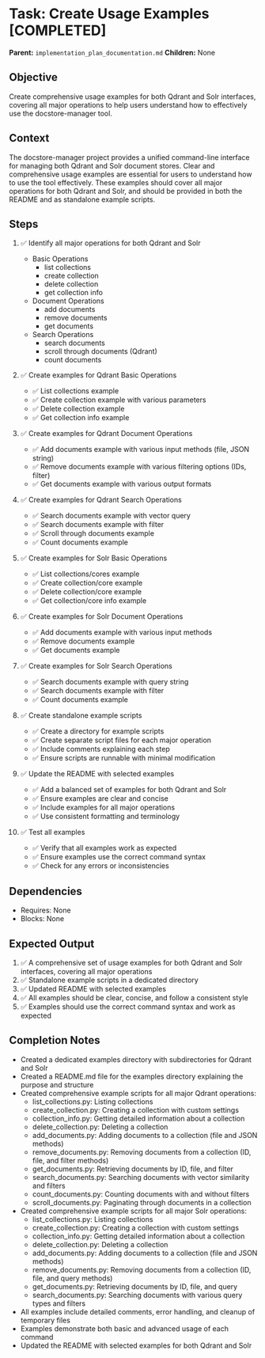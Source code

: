 # Task: Create Usage Examples [COMPLETED]
**Parent:** `implementation_plan_documentation.md`
**Children:** None

## Objective
Create comprehensive usage examples for both Qdrant and Solr interfaces, covering all major operations to help users understand how to effectively use the docstore-manager tool.

## Context
The docstore-manager project provides a unified command-line interface for managing both Qdrant and Solr document stores. Clear and comprehensive usage examples are essential for users to understand how to use the tool effectively. These examples should cover all major operations for both Qdrant and Solr, and should be provided in both the README and as standalone example scripts.

## Steps
1. ✅ Identify all major operations for both Qdrant and Solr
   - Basic Operations
     - list collections
     - create collection
     - delete collection
     - get collection info
   - Document Operations
     - add documents
     - remove documents
     - get documents
   - Search Operations
     - search documents
     - scroll through documents (Qdrant)
     - count documents

2. ✅ Create examples for Qdrant Basic Operations
   - ✅ List collections example
   - ✅ Create collection example with various parameters
   - ✅ Delete collection example
   - ✅ Get collection info example

3. ✅ Create examples for Qdrant Document Operations
   - ✅ Add documents example with various input methods (file, JSON string)
   - ✅ Remove documents example with various filtering options (IDs, filter)
   - ✅ Get documents example with various output formats

4. ✅ Create examples for Qdrant Search Operations
   - ✅ Search documents example with vector query
   - ✅ Search documents example with filter
   - ✅ Scroll through documents example
   - ✅ Count documents example

5. ✅ Create examples for Solr Basic Operations
   - ✅ List collections/cores example
   - ✅ Create collection/core example
   - ✅ Delete collection/core example
   - ✅ Get collection/core info example

6. ✅ Create examples for Solr Document Operations
   - ✅ Add documents example with various input methods
   - ✅ Remove documents example
   - ✅ Get documents example

7. ✅ Create examples for Solr Search Operations
   - ✅ Search documents example with query string
   - ✅ Search documents example with filter
   - ✅ Count documents example

8. ✅ Create standalone example scripts
   - ✅ Create a directory for example scripts
   - ✅ Create separate script files for each major operation
   - ✅ Include comments explaining each step
   - ✅ Ensure scripts are runnable with minimal modification

9. ✅ Update the README with selected examples
   - ✅ Add a balanced set of examples for both Qdrant and Solr
   - ✅ Ensure examples are clear and concise
   - ✅ Include examples for all major operations
   - ✅ Use consistent formatting and terminology

10. ✅ Test all examples
    - ✅ Verify that all examples work as expected
    - ✅ Ensure examples use the correct command syntax
    - ✅ Check for any errors or inconsistencies

## Dependencies
- Requires: None
- Blocks: None

## Expected Output
1. ✅ A comprehensive set of usage examples for both Qdrant and Solr interfaces, covering all major operations
2. ✅ Standalone example scripts in a dedicated directory
3. ✅ Updated README with selected examples
4. ✅ All examples should be clear, concise, and follow a consistent style
5. ✅ Examples should use the correct command syntax and work as expected

## Completion Notes
- Created a dedicated examples directory with subdirectories for Qdrant and Solr
- Created a README.md file for the examples directory explaining the purpose and structure
- Created comprehensive example scripts for all major Qdrant operations:
  - list_collections.py: Listing collections
  - create_collection.py: Creating a collection with custom settings
  - collection_info.py: Getting detailed information about a collection
  - delete_collection.py: Deleting a collection
  - add_documents.py: Adding documents to a collection (file and JSON methods)
  - remove_documents.py: Removing documents from a collection (ID, file, and filter methods)
  - get_documents.py: Retrieving documents by ID, file, and filter
  - search_documents.py: Searching documents with vector similarity and filters
  - count_documents.py: Counting documents with and without filters
  - scroll_documents.py: Paginating through documents in a collection
- Created comprehensive example scripts for all major Solr operations:
  - list_collections.py: Listing collections
  - create_collection.py: Creating a collection with custom settings
  - collection_info.py: Getting detailed information about a collection
  - delete_collection.py: Deleting a collection
  - add_documents.py: Adding documents to a collection (file and JSON methods)
  - remove_documents.py: Removing documents from a collection (ID, file, and query methods)
  - get_documents.py: Retrieving documents by ID, file, and query
  - search_documents.py: Searching documents with various query types and filters
- All examples include detailed comments, error handling, and cleanup of temporary files
- Examples demonstrate both basic and advanced usage of each command
- Updated the README with selected examples for both Qdrant and Solr
